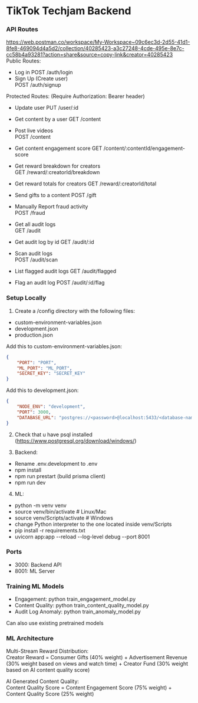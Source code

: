 # TikTok Techjam Backend

### API Routes
https://web.postman.co/workspace/My-Workspace~09c6ec3d-2d55-41d1-8fe8-469094d4a5d2/collection/40285423-a3c27248-4cde-495e-8e7c-cc58b4a93281?action=share&source=copy-link&creator=40285423  
Public Routes:  
- Log in
POST /auth/login  
- Sign Up (Create user)  
POST /auth/signup

Protected Routes: (Require Authorization: Bearer header)  
- Update user
PUT /user/:id  

- Get content by a user
GET /content
- Post live videos  
POST /content
- Get content engagement score
GET /content/:contentId/engagement-score

- Get reward breakdown for creators  
GET /reward/:creatorId/breakdown
- Get reward totals for creators
GET /reward/:creatorId/total

- Send gifts to a content 
POST /gift

- Manually Report fraud activity  
POST /fraud

- Get all audit logs  
GET /audit
- Get audit log by id
GET /audit/:id
- Scan audit logs  
POST /audit/scan
- List flagged audit logs
GET /audit/flagged
- Flag an audit log
POST /audit/:id/flag

### Setup Locally  
1. Create a /config directory with the following files:
- custom-environment-variables.json
- development.json
- production.json

Add this to custom-environment-variables.json:  
```json
{
    "PORT": "PORT",
    "ML_PORT": "ML_PORT",
    "SECRET_KEY": "SECRET_KEY"
}
```
Add this to development.json: 
```json 
{
	"NODE_ENV": "development",
	"PORT": 3000,
	"DATABASE_URL": "postgres://<password>@localhost:5433/<database-name>",
}
```

2. Check that u have psql installed (https://www.postgresql.org/download/windows/)

3. Backend:  
- Rename .env.development to .env
- npm install
- npm run prestart (build prisma client)
- npm run dev  

4. ML:  
- python -m venv venv
- source venv/bin/activate  # Linux/Mac
- source venv/Scripts/activate  # Windows
- change Python interpreter to the one located inside venv/Scripts
- pip install -r requirements.txt
- uvicorn app:app --reload --log-level debug --port 8001

### Ports
- 3000: Backend API
- 8001: ML Server

### Training ML Models 
- Engagement: python train_engagement_model.py
- Content Quality: python train_content_quality_model.py
- Audit Log Anomaly: python train_anomaly_model.py

Can also use existing pretrained models

### ML Architecture
Multi-Stream Reward Distribution:  
Creator Reward =  Consumer Gifts (40% weight) + Advertisement Revenue (30% weight based on views and watch time) + Creator Fund (30% weight based on AI content quality score)    

AI Generated Content Quality:  
Content Quality Score = Content Engagement Score (75% weight)  + Content Quality Score (25% weight)